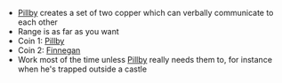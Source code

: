 - [Pillby](/pages/pillby) creates a set of two copper which can verbally communicate to each other
- Range is as far as you want
- Coin 1: [Pillby](/pages/pillby)
- Coin 2: [Finnegan](/pages/finnegan)
- Work most of the time unless [Pillby](/pages/pillby) really needs them to, for instance when he's trapped outside a castle

